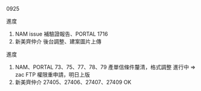 0925

進度

1. NAM issue 補驗證報告、PORTAL 1716
2. 新美齊仲介 後台調整、建案圖片上傳

進度

1. NAM、PORTAL 73、75、77、78、79 產單信條件釐清，格式調整 進行中 => zac FTP 權限重申請，明日上版
3. 新美齊仲介 27405、27406、27407、27409 OK
